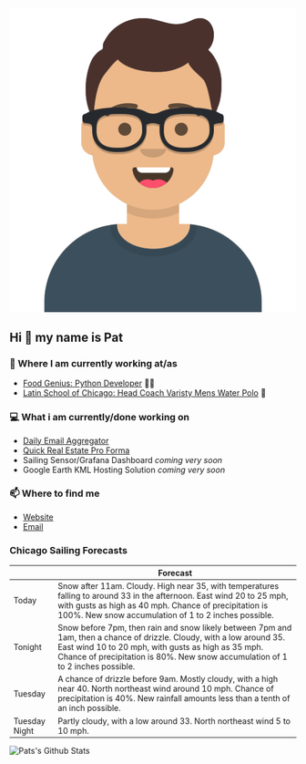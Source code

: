 [![Social banner for p-j-falconer](https://raw.githubusercontent.com/P-J-FALCONER/P-J-FALCONER/master/assets/avataaars.svg)](https://patfalconer.com/)
## Hi :wave: my name is Pat

### 💼 Where I am currently working at/as
- [Food Genius: Python Developer](https://getfoodgenius.com/) 🍔🐍
- [Latin School of Chicago: Head Coach Varisty Mens Water Polo](https://www.latinschool.org/) 🤽


### 💻 What i am currently/done working on
 - [Daily Email Aggregator](https://github.com/P-J-FALCONER/dott_daily_mail)
 - [Quick Real Estate Pro Forma](https://github.com/P-J-FALCONER/henry)
 - Sailing Sensor/Grafana Dashboard *coming very soon*
 - Google Earth KML Hosting Solution *coming very soon*

### 📫 Where to find me
 - [Website](https://patfalconer.com/)
 - [Email](mailto:patrick.j.falconer@gmail.com)


### Chicago Sailing Forecasts
|   | Forecast  |
|---|---|
| Today | Snow after 11am. Cloudy. High near 35, with temperatures falling to around 33 in the afternoon. East wind 20 to 25 mph, with gusts as high as 40 mph. Chance of precipitation is 100%. New snow accumulation of 1 to 2 inches possible. |
| Tonight | Snow before 7pm, then rain and snow likely between 7pm and 1am, then a chance of drizzle. Cloudy, with a low around 35. East wind 10 to 20 mph, with gusts as high as 35 mph. Chance of precipitation is 80%. New snow accumulation of 1 to 2 inches possible. |
| Tuesday | A chance of drizzle before 9am. Mostly cloudy, with a high near 40. North northeast wind around 10 mph. Chance of precipitation is 40%. New rainfall amounts less than a tenth of an inch possible. |
| Tuesday Night | Partly cloudy, with a low around 33. North northeast wind 5 to 10 mph. |

![Pats's Github Stats](https://github-readme-stats.vercel.app/api?username=p-j-falconer&show_icons=true&theme=radical)
